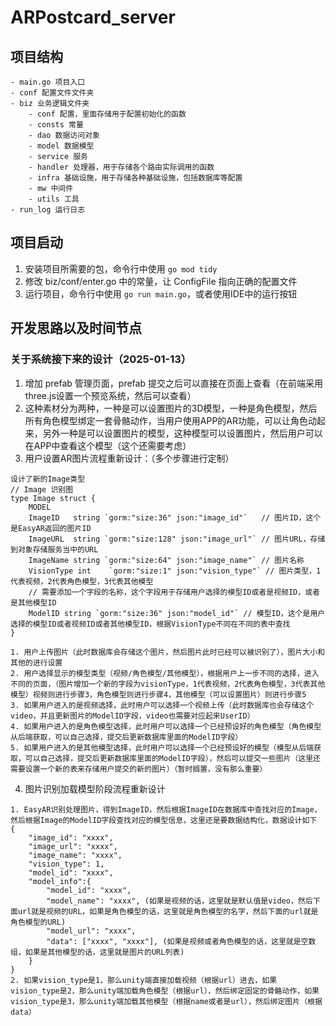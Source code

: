# ARPostcard_server

## 项目结构
```text
- main.go 项目入口
- conf 配置文件文件夹
- biz 业务逻辑文件夹
    - conf 配置，里面存储用于配置初始化的函数
    - consts 常量
    - dao 数据访问对象
    - model 数据模型
    - service 服务
    - handler 处理器，用于存储各个路由实际调用的函数
    - infra 基础设施，用于存储各种基础设施，包括数据库等配置
    - mw 中间件
    - utils 工具
- run_log 运行日志
```

## 项目启动
1. 安装项目所需要的包，命令行中使用 `go mod tidy`
2. 修改 biz/conf/enter.go 中的常量，让 ConfigFile 指向正确的配置文件
3. 运行项目，命令行中使用 `go run main.go`，或者使用IDE中的运行按钮

## 开发思路以及时间节点
### 关于系统接下来的设计（2025-01-13）
1. 增加 prefab 管理页面，prefab 提交之后可以直接在页面上查看（在前端采用three.js设置一个预览系统，然后可以查看）
2. 这种素材分为两种，一种是可以设置图片的3D模型，一种是角色模型，然后所有角色模型绑定一套骨骼动作，当用户使用APP的AR功能，可以让角色动起来，另外一种是可以设置图片的模型，这种模型可以设置图片，然后用户可以在APP中查看这个模型（这个还需要考虑）
3. 用户设置AR图片流程重新设计：（多个步骤进行定制）
```text
设计了新的Image类型
// Image 识别图
type Image struct {
	MODEL
	ImageID   string `gorm:"size:36" json:"image_id"`   // 图片ID，这个是EasyAR返回的图片ID
	ImageURL  string `gorm:"size:128" json:"image_url"` // 图片URL，存储到对象存储服务当中的URL
	ImageName string `gorm:"size:64" json:"image_name"` // 图片名称
	VisionType int    `gorm:"size:1" json:"vision_type"` // 图片类型，1代表视频，2代表角色模型，3代表其他模型
	// 需要添加一个字段的名称，这个字段用于存储用户选择的模型ID或者是视频ID，或者是其他模型ID
	ModelID string `gorm:"size:36" json:"model_id"` // 模型ID，这个是用户选择的模型ID或者视频ID或者其他模型ID，根据VisionType不同在不同的表中查找
}

1. 用户上传图片（此时数据库会存储这个图片，然后图片此时已经可以被识别了），图片大小和其他的进行设置
2. 用户选择显示的模型类型（视频/角色模型/其他模型），根据用户上一步不同的选择，进入不同的页面，（图片增加一个新的字段为visionType，1代表视频，2代表角色模型，3代表其他模型）视频则进行步骤3，角色模型则进行步骤4，其他模型（可以设置图片）则进行步骤5
3. 如果用户进入的是视频选择，此时用户可以选择一个视频上传（此时数据库也会存储这个video，并且更新图片的ModelID字段，video也需要对应起来UserID）
4. 如果用户进入的是角色模型选择，此时用户可以选择一个已经预设好的角色模型（角色模型从后端获取，可以自己选择，提交后更新数据库里面的ModelID字段）
5. 如果用户进入的是其他模型选择，此时用户可以选择一个已经预设好的模型（模型从后端获取，可以自己选择，提交后更新数据库里面的ModelID字段），然后可以提交一些图片（这里还需要设置一个新的表来存储用户提交的新的图片）（暂时搁置，没有那么重要）
```
4. 图片识别加载模型阶段流程重新设计
```text
1. EasyAR识别处理图片，得到ImageID，然后根据ImageID在数据库中查找对应的Image，然后根据Image的ModelID字段查找对应的模型信息，这里还是要数据结构化，数据设计如下
{
    "image_id": "xxxx",
    "image_url": "xxxx",
    "image_name": "xxxx",
    "vision_type": 1,
    "model_id": "xxxx",
    "model_info":{
        "model_id": "xxxx",
        "model_name": "xxxx", (如果是视频的话，这里就是默认值是video，然后下面url就是视频的URL，如果是角色模型的话，这里就是角色模型的名字，然后下面的url就是角色模型的URL)
        "model_url": "xxxx",
        "data": ["xxxx", "xxxx"], (如果是视频或者角色模型的话，这里就是空数组，如果是其他模型的话，这里就是图片的URL列表)
    }
}
2. 如果vision_type是1，那么unity端直接加载视频（根据url）进去，如果vision_type是2，那么unity端加载角色模型（根据url），然后绑定固定的骨骼动作，如果vision_type是3，那么unity端加载其他模型（根据name或者是url），然后绑定图片（根据data）
```